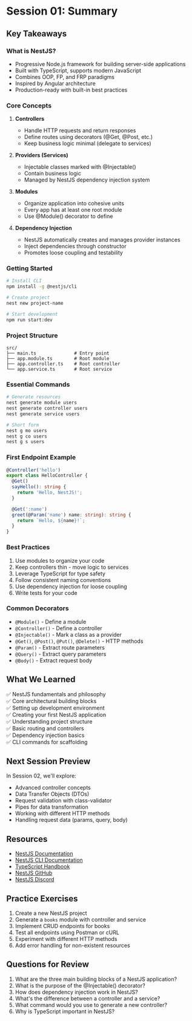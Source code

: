 # Session 01: Summary

## Key Takeaways

### What is NestJS?
- Progressive Node.js framework for building server-side applications
- Built with TypeScript, supports modern JavaScript
- Combines OOP, FP, and FRP paradigms
- Inspired by Angular architecture
- Production-ready with built-in best practices

### Core Concepts

1. **Controllers**
   - Handle HTTP requests and return responses
   - Define routes using decorators (@Get, @Post, etc.)
   - Keep business logic minimal (delegate to services)

2. **Providers (Services)**
   - Injectable classes marked with @Injectable()
   - Contain business logic
   - Managed by NestJS dependency injection system

3. **Modules**
   - Organize application into cohesive units
   - Every app has at least one root module
   - Use @Module() decorator to define

4. **Dependency Injection**
   - NestJS automatically creates and manages provider instances
   - Inject dependencies through constructor
   - Promotes loose coupling and testability

### Getting Started

```bash
# Install CLI
npm install -g @nestjs/cli

# Create project
nest new project-name

# Start development
npm run start:dev
```

### Project Structure

```
src/
├── main.ts              # Entry point
├── app.module.ts        # Root module
├── app.controller.ts    # Root controller
└── app.service.ts       # Root service
```

### Essential Commands

```bash
# Generate resources
nest generate module users
nest generate controller users
nest generate service users

# Short form
nest g mo users
nest g co users
nest g s users
```

### First Endpoint Example

```typescript
@Controller('hello')
export class HelloController {
  @Get()
  sayHello(): string {
    return 'Hello, NestJS!';
  }

  @Get(':name')
  greet(@Param('name') name: string): string {
    return `Hello, ${name}!`;
  }
}
```

### Best Practices

1. Use modules to organize your code
2. Keep controllers thin - move logic to services
3. Leverage TypeScript for type safety
4. Follow consistent naming conventions
5. Use dependency injection for loose coupling
6. Write tests for your code

### Common Decorators

- `@Module()` - Define a module
- `@Controller()` - Define a controller
- `@Injectable()` - Mark a class as a provider
- `@Get()`, `@Post()`, `@Put()`, `@Delete()` - HTTP methods
- `@Param()` - Extract route parameters
- `@Query()` - Extract query parameters
- `@Body()` - Extract request body

## What We Learned

✅ NestJS fundamentals and philosophy  
✅ Core architectural building blocks  
✅ Setting up development environment  
✅ Creating your first NestJS application  
✅ Understanding project structure  
✅ Basic routing and controllers  
✅ Dependency injection basics  
✅ CLI commands for scaffolding  

## Next Session Preview

In Session 02, we'll explore:
- Advanced controller concepts
- Data Transfer Objects (DTOs)
- Request validation with class-validator
- Pipes for data transformation
- Working with different HTTP methods
- Handling request data (params, query, body)

## Resources

- [NestJS Documentation](https://docs.nestjs.com/)
- [NestJS CLI Documentation](https://docs.nestjs.com/cli/overview)
- [TypeScript Handbook](https://www.typescriptlang.org/docs/handbook/intro.html)
- [NestJS GitHub](https://github.com/nestjs/nest)
- [NestJS Discord](https://discord.gg/nestjs)

## Practice Exercises

1. Create a new NestJS project
2. Generate a `books` module with controller and service
3. Implement CRUD endpoints for books
4. Test all endpoints using Postman or cURL
5. Experiment with different HTTP methods
6. Add error handling for non-existent resources

## Questions for Review

1. What are the three main building blocks of a NestJS application?
2. What is the purpose of the @Injectable() decorator?
3. How does dependency injection work in NestJS?
4. What's the difference between a controller and a service?
5. What command would you use to generate a new controller?
6. Why is TypeScript important in NestJS?
